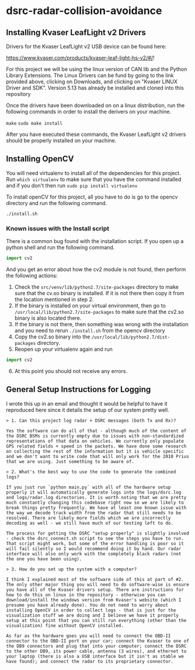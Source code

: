 # dsrc-radar-collision-avoidance

## Installing Kvaser LeafLight v2 Drivers

Drivers for the Kvaser LeafLight v2 USB device can be found here:

https://www.kvaser.com/products/kvaser-leaf-light-hs-v2/#/!

For this project we will be using the linux version of CAN lib and the Python
Library Extensions. The Linux Drivers can be fund by going to the link provided
above, clicking on Downloads, and clicking on "Kvaser LINUX Driver and SDK".
Version 5.13 has already be installed and cloned into this repository

Once the drivers have been downloaded on on a linux distribution, run the
following commands in order to install the derivers on your machine.

`make` `sudo make install`

After you have executed these commands, the Kvaser LeafLight v2 drivers should
be properly installed on your machine.

## Installing OpenCV

You will need virtualenv to install all of the dependencies for this project.
Run `which virtualenv` to make sure that you have the command installed and if
you don't then run `sudo pip install virtualenv`

To install openCV for this project, all you have to do is go to the opencv
directory and run the following command.

`./install.sh`

### Known issues with the Install script

There is a common bug found with the installation script. If you open up a
python shell and run the following command.

``` python
import cv2
```

And you get an error about how the cv2 module is not found, then perform the
following actions:

1. Check the `src/venv/lib/python2.7/site-packages` directory to make sure that
   the cv.so binary is installed. If it is not there then copy it from the
   location mentioned in step 2.
2. If the binary is installed on your virtual environment, then go to
   `/usr/local/lib/python2.7/site-packages` to make sure that the cv2.so binary
   is also located there.
3. If the binary is not there, then something was wrong with the installation
   and you need to rerun `./install.sh` from the opencv directory
4. Copy the cv2.so binary into the `/usr/local/lib/python2.7/dist-packages`
   directory.
5. Reopen up your virtualenv again and run

``` python
import cv2
```
6. At this point you should not receive any errors.

## General Setup Instructions for Logging

I wrote this up in an email and thought it would be helpful to have it reproduced
here since it details the setup of our system pretty well.

```
> 1. Can this project log radar + DSRC messages (both Tx and Rx)?

Yes the software can do all of that - although much of the content of the DSRC BSMs is currently empty due to issues with non-standardized representations of that data on vehicles. We currently only populate GPS related fields + speed in the packets. We have done some research on collecting the rest of the information but it is vehicle specific and we don't want to write code that will only work for the 2010 Prius that we are using. Just something to be aware of.

> 2. What's the best way to use the code to generate the combined logs?

If you just run `python main.py` with all of the hardware setup properly it will automatically generate logs into the logs/dsrc.log and logs/radar.log directories. It is worth noting that we are pretty much constantly changing this codebase right now so we are likely to break things pretty frequently. We have at least one known issue with the way we decode track width from the radar that still needs to be resolved. There are likely more fields which we are incorrectly decoding as well - we still have much of our testing left to do.

The process for getting the DSRC "setup properly" is slightly involved - check the dsrc_connect.sh script to see the steps you have to run. That script might work, but some of the error handling is poor so it will fail silently so I would recommend doing it by hand. Our radar interface will also only work with the completely black radars (not the one you have been using).

> 3. How do you set up the system with a computer?

I think I explained most of the software side of this at part of #2. The only other major thing you will need to do software-wise is ensure you have all of the Kvaser drivers setup. There are instructions for how to do this on linux in the repository - otherwise you can download/install the windows version from Kvaser's website (which I presume you have already done). You do not need to worry about installing OpenCV in order to collect logs - that is just for the visualization stuff we are doing and I believe we have it properly setup at this point that you can still run everything (other than the visualization) fine without OpenCV installed.

As far as the hardware goes you will need to connect the OBD-II connector to the OBD-II port on your car; connect the Kvaser to one of the DB9 connectors and plug that into your computer; connect the DSRC to the other DB9, its power cable, antenna (3 wires), and ethernet to your laptop (there is also a USB interface but it isn't as stable we have found); and connect the radar to its proprietary connector.
```
